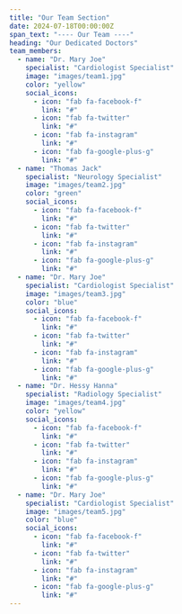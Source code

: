 ```yaml
---
title: "Our Team Section"
date: 2024-07-18T00:00:00Z
span_text: "---- Our Team ----"
heading: "Our Dedicated Doctors"
team_members:
  - name: "Dr. Mary Joe"
    specialist: "Cardiologist Specialist"
    image: "images/team1.jpg"
    color: "yellow"
    social_icons:
      - icon: "fab fa-facebook-f"
        link: "#"
      - icon: "fab fa-twitter"
        link: "#"
      - icon: "fab fa-instagram"
        link: "#"
      - icon: "fab fa-google-plus-g"
        link: "#"
  - name: "Thomas Jack"
    specialist: "Neurology Specialist"
    image: "images/team2.jpg"
    color: "green"
    social_icons:
      - icon: "fab fa-facebook-f"
        link: "#"
      - icon: "fab fa-twitter"
        link: "#"
      - icon: "fab fa-instagram"
        link: "#"
      - icon: "fab fa-google-plus-g"
        link: "#"
  - name: "Dr. Mary Joe"
    specialist: "Cardiologist Specialist"
    image: "images/team3.jpg"
    color: "blue"
    social_icons:
      - icon: "fab fa-facebook-f"
        link: "#"
      - icon: "fab fa-twitter"
        link: "#"
      - icon: "fab fa-instagram"
        link: "#"
      - icon: "fab fa-google-plus-g"
        link: "#"
  - name: "Dr. Hessy Hanna"
    specialist: "Radiology Specialist"
    image: "images/team4.jpg"
    color: "yellow"
    social_icons:
      - icon: "fab fa-facebook-f"
        link: "#"
      - icon: "fab fa-twitter"
        link: "#"
      - icon: "fab fa-instagram"
        link: "#"
      - icon: "fab fa-google-plus-g"
        link: "#"
  - name: "Dr. Mary Joe"
    specialist: "Cardiologist Specialist"
    image: "images/team5.jpg"
    color: "blue"
    social_icons:
      - icon: "fab fa-facebook-f"
        link: "#"
      - icon: "fab fa-twitter"
        link: "#"
      - icon: "fab fa-instagram"
        link: "#"
      - icon: "fab fa-google-plus-g"
        link: "#"
---
```


<!-- Additional content can go here if needed -->
